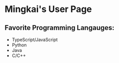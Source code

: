# Mingkai's User Page

## Favorite Programming Langauges:
- TypeScript/JavaScript
- Python
- Java
- C/C++